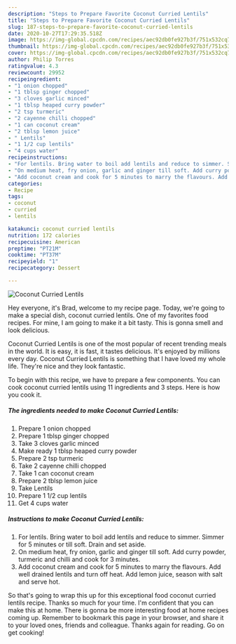 ```yaml
---
description: "Steps to Prepare Favorite Coconut Curried Lentils"
title: "Steps to Prepare Favorite Coconut Curried Lentils"
slug: 187-steps-to-prepare-favorite-coconut-curried-lentils
date: 2020-10-27T17:29:35.518Z
image: https://img-global.cpcdn.com/recipes/aec92db0fe927b3f/751x532cq70/coconut-curried-lentils-recipe-main-photo.jpg
thumbnail: https://img-global.cpcdn.com/recipes/aec92db0fe927b3f/751x532cq70/coconut-curried-lentils-recipe-main-photo.jpg
cover: https://img-global.cpcdn.com/recipes/aec92db0fe927b3f/751x532cq70/coconut-curried-lentils-recipe-main-photo.jpg
author: Philip Torres
ratingvalue: 4.3
reviewcount: 29952
recipeingredient:
- "1 onion chopped"
- "1 tblsp ginger chopped"
- "3 cloves garlic minced"
- "1 tblsp heaped curry powder"
- "2 tsp turmeric"
- "2 cayenne chilli chopped"
- "1 can coconut cream"
- "2 tblsp lemon juice"
- " Lentils"
- "1 1/2 cup lentils"
- "4 cups water"
recipeinstructions:
- "For lentils. Bring water to boil add lentils and reduce to simmer. Simmer for 5 minutes or till soft. Drain and set aside."
- "On medium heat, fry onion, garlic and ginger till soft. Add curry powder, turmeric and chilli and cook for 3 minutes."
- "Add coconut cream and cook for 5 minutes to marry the flavours. Add well drained lentils and turn off heat. Add lemon juice, season with salt and serve hot."
categories:
- Recipe
tags:
- coconut
- curried
- lentils

katakunci: coconut curried lentils 
nutrition: 172 calories
recipecuisine: American
preptime: "PT21M"
cooktime: "PT37M"
recipeyield: "1"
recipecategory: Dessert

---
```



![Coconut Curried Lentils](https://img-global.cpcdn.com/recipes/aec92db0fe927b3f/751x532cq70/coconut-curried-lentils-recipe-main-photo.jpg)

Hey everyone, it's Brad, welcome to my recipe page. Today, we're going to make a special dish, coconut curried lentils. One of my favorites food recipes. For mine, I am going to make it a bit tasty. This is gonna smell and look delicious.

Coconut Curried Lentils is one of the most popular of recent trending meals in the world. It is easy, it is fast, it tastes delicious. It's enjoyed by millions every day. Coconut Curried Lentils is something that I have loved my whole life. They're nice and they look fantastic.




To begin with this recipe, we have to prepare a few components. You can cook coconut curried lentils using 11 ingredients and 3 steps. Here is how you cook it.

<!--inarticleads1-->

##### The ingredients needed to make Coconut Curried Lentils:

1. Prepare 1 onion chopped
1. Prepare 1 tblsp ginger chopped
1. Take 3 cloves garlic minced
1. Make ready 1 tblsp heaped curry powder
1. Prepare 2 tsp turmeric
1. Take 2 cayenne chilli chopped
1. Take 1 can coconut cream
1. Prepare 2 tblsp lemon juice
1. Take  Lentils
1. Prepare 1 1/2 cup lentils
1. Get 4 cups water




<!--inarticleads2-->

##### Instructions to make Coconut Curried Lentils:

1. For lentils. Bring water to boil add lentils and reduce to simmer. Simmer for 5 minutes or till soft. Drain and set aside.
1. On medium heat, fry onion, garlic and ginger till soft. Add curry powder, turmeric and chilli and cook for 3 minutes.
1. Add coconut cream and cook for 5 minutes to marry the flavours. Add well drained lentils and turn off heat. Add lemon juice, season with salt and serve hot.




So that's going to wrap this up for this exceptional food coconut curried lentils recipe. Thanks so much for your time. I'm confident that you can make this at home. There is gonna be more interesting food at home recipes coming up. Remember to bookmark this page in your browser, and share it to your loved ones, friends and colleague. Thanks again for reading. Go on get cooking!
